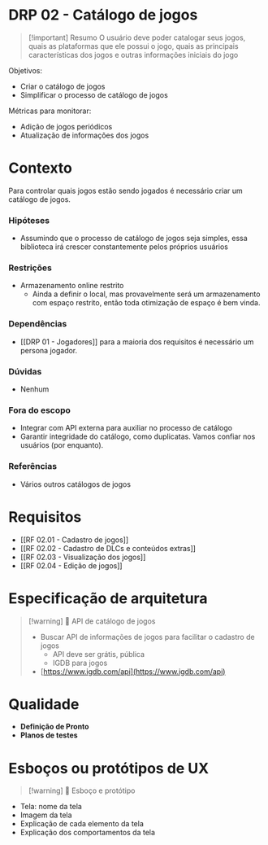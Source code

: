 # DRP 02 - Catálogo de jogos

> [!important] Resumo
> O usuário deve poder catalogar seus jogos, quais as plataformas que ele possui o jogo, quais as principais características dos jogos e outras informações iniciais do jogo

Objetivos:

- Criar o catálogo de jogos
- Simplificar o processo de catálogo de jogos

Métricas para monitorar:

- Adição de jogos periódicos
- Atualização de informações dos jogos

# Contexto

Para controlar quais jogos estão sendo jogados é necessário criar um catálogo de jogos.

### Hipóteses

- Assumindo que o processo de catálogo de jogos seja simples, essa biblioteca irá crescer constantemente pelos próprios usuários

### Restrições

- Armazenamento online restrito
	- Ainda a definir o local, mas provavelmente será um armazenamento com espaço restrito, então toda otimização de espaço é bem vinda.

### Dependências

- [[DRP 01 - Jogadores]] para a maioria dos requisitos é necessário um persona jogador.

### Dúvidas

- Nenhum

### Fora do escopo

- Integrar com API externa para auxiliar no processo de catálogo
- Garantir integridade do catálogo, como duplicatas. Vamos confiar nos usuários (por enquanto).

### Referências

- Vários outros catálogos de jogos

# Requisitos

- [[RF 02.01 - Cadastro de jogos]]
- [[RF 02.02 - Cadastro de DLCs e conteúdos extras]]
- [[RF 02.03 - Visualização dos jogos]]
- [[RF 02.04 - Edição de jogos]]

# Especificação de arquitetura

> [!warning] 🔬 API de catálogo de jogos
> - Buscar API de informações de jogos para facilitar o cadastro de jogos
> 	- API deve ser grátis, pública
> 	- IGDB para jogos
> - [https://www.igdb.com/api](https://www.igdb.com/api)

# Qualidade

- __Definição de Pronto__
- __Planos de testes__

# Esboços ou protótipos de UX

> [!warning] 🔬 Esboço e protótipo

- Tela: nome da tela
- Imagem da tela
- Explicação de cada elemento da tela
- Explicação dos comportamentos da tela